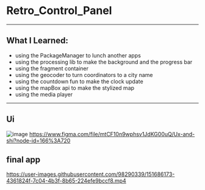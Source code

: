 # Retro_Control_Panel
___
## What I Learned:
- using the PackageManager to lunch another apps
- using the processing lib to make the background and the progress bar
- using the fragment container 
- using the geocoder to turn coordinators to a city name
- using the countdown fun to make the clock update
- using the mapBox api to make the stylized map
- using the media player

___
## Ui
![image](https://user-images.githubusercontent.com/98290339/151686091-8f9e3b58-3563-42f6-8166-bb58a3c11a48.png)
https://www.figma.com/file/mtCF10n9wphsv1JdKG00uQ/Ux-and-shi?node-id=166%3A720
## final app


https://user-images.githubusercontent.com/98290339/151686173-4361824f-7c04-4b3f-8b65-224efe9bccf8.mp4



